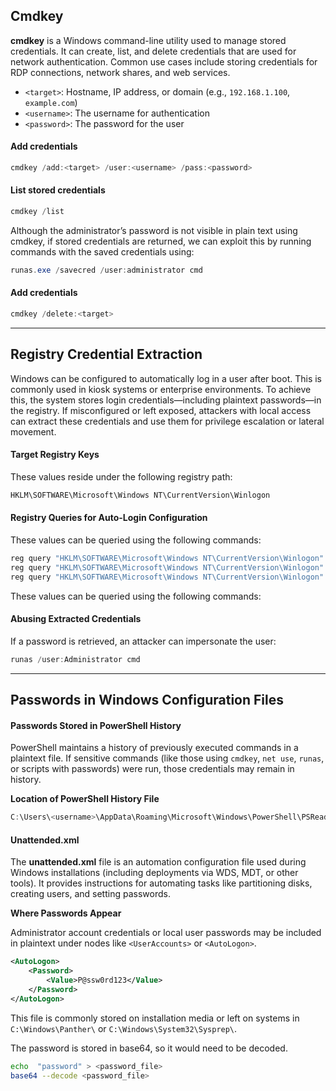 ## Cmdkey
**cmdkey** is a Windows command-line utility used to manage stored credentials. It can create, list, and delete credentials that are used for network authentication. Common use cases include storing credentials for RDP connections, network shares, and web services.

- `<target>`: Hostname, IP address, or domain (e.g., `192.168.1.100`, `example.com`)
- `<username>`: The username for authentication
- `<password>`: The password for the user

#### Add credentials

```powershell
cmdkey /add:<target> /user:<username> /pass:<password>
```

#### List stored credentials
```powershell
cmdkey /list
```
Although the administrator’s password is not visible in plain text using cmdkey, if stored credentials are returned, we can exploit this by running commands with the saved credentials using:
```powershell
runas.exe /savecred /user:administrator cmd
```

#### Add credentials
```powershell
cmdkey /delete:<target>
```

---

## Registry Credential Extraction

Windows can be configured to automatically log in a user after boot. This is commonly used in kiosk systems or enterprise environments. To achieve this, the system stores login credentials—including plaintext passwords—in the registry. If misconfigured or left exposed, attackers with local access can extract these credentials and use them for privilege escalation or lateral movement.

#### Target Registry Keys

These values reside under the following registry path:

```powershell
HKLM\SOFTWARE\Microsoft\Windows NT\CurrentVersion\Winlogon
```

#### Registry Queries for Auto-Login Configuration
These values can be queried using the following commands:
```powershell
reg query "HKLM\SOFTWARE\Microsoft\Windows NT\CurrentVersion\Winlogon" /v DefaultUserName
reg query "HKLM\SOFTWARE\Microsoft\Windows NT\CurrentVersion\Winlogon" /v DefaultPassword
reg query "HKLM\SOFTWARE\Microsoft\Windows NT\CurrentVersion\Winlogon" /v AutoAdminLogon
```
These values can be queried using the following commands:
#### Abusing Extracted Credentials

If a password is retrieved, an attacker can impersonate the user:

```powershell
runas /user:Administrator cmd
```



---


## Passwords in Windows Configuration Files
#### Passwords Stored in PowerShell History
PowerShell maintains a history of previously executed commands in a plaintext file. If sensitive commands (like those using `cmdkey`, `net use`, `runas`, or scripts with passwords) were run, those credentials may remain in history.

**Location of PowerShell History File**
```powershell
C:\Users\<username>\AppData\Roaming\Microsoft\Windows\PowerShell\PSReadLine\ConsoleHost_history.txt
```

#### Unattended.xml
The **unattended.xml** file is an automation configuration file used during Windows installations (including deployments via WDS, MDT, or other tools). It provides instructions for automating tasks like partitioning disks, creating users, and setting passwords.

**Where Passwords Appear**

Administrator account credentials or local user passwords may be included in plaintext under nodes like `<UserAccounts>` or `<AutoLogon>`.

```xml
<AutoLogon>
    <Password>
        <Value>P@ssw0rd123</Value>
    </Password>
</AutoLogon>
```

This file is commonly stored on installation media or left on systems in `C:\Windows\Panther\` or `C:\Windows\System32\Sysprep\`.

The password is stored in base64, so it would need to be decoded.

```bash
echo  "password" > <password_file>
base64 --decode <password_file> 
```

